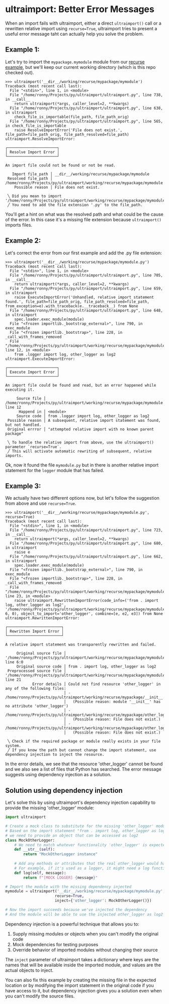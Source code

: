 # ultraimport: Better Error Messages
When an import fails with ultraimport, either a direct `ultraimport()` call or a rewritten relative import using `recurse=True`, ultraimport tries to present a useful error message taht can actually help you solve the problem.

## Example 1:
Let's try to import the `mypackage.mymodule` module from our [recurse example](/working/recurse), but we'll keep our current working directory (which is this repo checked out).
```pycon
>>> ultraimport('__dir__/working/recurse/mypackage/mymodule')
Traceback (most recent call last):
  File "<stdin>", line 1, in <module>
  File "/home/ronny/Projects/py/ultraimport/ultraimport.py", line 738, in __call__
    return ultraimport(*args, caller_level=2, **kwargs)
  File "/home/ronny/Projects/py/ultraimport/ultraimport.py", line 638, in ultraimport
    check_file_is_importable(file_path, file_path_orig)
  File "/home/ronny/Projects/py/ultraimport/ultraimport.py", line 565, in check_file_is_importable
    raise ResolveImportError('File does not exist.', file_path=file_path_orig, file_path_resolved=file_path)
ultraimport.ResolveImportError: 

┌──────────────────────┐
│ Resolve Import Error │
└──────────────────────┘

An import file could not be found or not be read.

   Import file_path │ __dir__/working/recurse/mypackage/mymodule
 Resolved file_path │ /home/ronny/Projects/py/ultraimport/working/recurse/mypackage/mymodule
    Possible reason │ File does not exist.

 ╲ Did you mean to import '/home/ronny/Projects/py/ultraimport/working/recurse/mypackage/mymodule.py'?
 ╱ You need to add the file extension '.py' to the file_path.

```

You'll get a hint on what was the resolved path and what could be the cause of the error. In this case it's a missing file extension because `ultraimport()` imports files.

## Example 2:
Let's correct the error from our first example and add the .py file extension:
```pycon
>>> ultraimport('__dir__/working/recurse/mypackage/mymodule.py')
Traceback (most recent call last):
  File "<stdin>", line 1, in <module>
  File "/home/ronny/Projects/py/ultraimport/ultraimport.py", line 705, in __call__
    return ultraimport(*args, caller_level=2, **kwargs)
  File "/home/ronny/Projects/py/ultraimport/ultraimport.py", line 659, in ultraimport
    raise ExecuteImportError('Unhandled, relative import statement found.', file_path=file_path_orig, file_path_resolved=file_path, from_exception=e).with_traceback(e.__traceback__) from None
  File "/home/ronny/Projects/py/ultraimport/ultraimport.py", line 648, in ultraimport
    spec.loader.exec_module(module)
  File "<frozen importlib._bootstrap_external>", line 790, in exec_module
  File "<frozen importlib._bootstrap>", line 228, in _call_with_frames_removed
  File "/home/ronny/Projects/py/ultraimport/working/recurse/mypackage/mymodule.py", line 12, in <module>
    from .logger import log, other_logger as log2
ultraimport.ExecuteImportError: 

┌──────────────────────┐
│ Execute Import Error │
└──────────────────────┘

An import file could be found and read, but an error happened while executing it.

     Source file │ /home/ronny/Projects/py/ultraimport/working/recurse/mypackage/mymodule.py, line 12
      Happend in │ <module>
     Source code │ from .logger import log, other_logger as log2
 Possible reason │ A subsequent, relative import statement was found, but not handled.
 Original errror │ "attempted relative import with no known parent package"

 ╲ To handle the relative import from above, use the ultraimport() parameter `recurse=True`.
 ╱ This will activate automatic rewriting of subsequent, relative imports.

```

Ok, now it found the file `mymodule.py` but in there is another relative import statement for the `logger` module that has failed.

## Example 3:
We actually have two different options now, but let's follow the suggestion from above and use `recurse=True`.
```pycon
>>> ultraimport('__dir__/working/recurse/mypackage/mymodule.py', recurse=True)
Traceback (most recent call last):
  File "<stdin>", line 1, in <module>
  File "/home/ronny/Projects/py/ultraimport/ultraimport.py", line 723, in __call__
    return ultraimport(*args, caller_level=2, **kwargs)
  File "/home/ronny/Projects/py/ultraimport/ultraimport.py", line 680, in ultraimport
    raise e
  File "/home/ronny/Projects/py/ultraimport/ultraimport.py", line 662, in ultraimport
    spec.loader.exec_module(module)
  File "<frozen importlib._bootstrap_external>", line 790, in exec_module
  File "<frozen importlib._bootstrap>", line 228, in _call_with_frames_removed
  File "/home/ronny/Projects/py/ultraimport/working/recurse/mypackage/mymodule__preprocessed__.py", line 23, in <module>
    raise ultraimport.RewrittenImportError(code_info=('from . import log, other_logger as log2', '/home/ronny/Projects/py/ultraimport/working/recurse/mypackage/mymodule.py', 6, 0), object_to_import='other_logger', combine=[e, e2, e3]) from None
ultraimport.RewrittenImportError: 

┌────────────────────────┐
│ Rewritten Import Error │
└────────────────────────┘

A relative import statement was transparently rewritten and failed.

     Original source file │ '/home/ronny/Projects/py/ultraimport/working/recurse/mypackage/mymodule.py', line 6:0
     Original source code │ from . import log, other_logger as log2
 Preprocessed source file │ '/home/ronny/Projects/py/ultraimport/working/recurse/mypackage/mymodule__preprocessed__.py', line 21
            Error details │ Could not find resource 'other_logger' in any of the following files:
                          │ - /home/ronny/Projects/py/ultraimport/working/recurse/mypackage/__init__.py
                          │   (Possible reason: module '__init__' has no attribute 'other_logger')
                          │ - /home/ronny/Projects/py/ultraimport/working/recurse/mypackage/other_logger/__init__.py
                          │   (Possible reason: File does not exist.)
                          │ - /home/ronny/Projects/py/ultraimport/working/recurse/mypackage/other_logger.py
                          │   (Possible reason: File does not exist.)

 ╲ Check if the required package or module really exists in your file system.
 ╱ If you know the path but cannot change the import statement, use dependency injection to inject the resource.
```

In the error details, we see that the resource 'other_logger' cannot be found and we also see a list of files that Python has searched. The error message suggests using dependency injection as a solution.

## Solution using dependency injection

Let's solve this by using ultraimport's dependency injection capability to provide the missing 'other_logger' module:

```python
import ultraimport

# Create a mock class to substitute for the missing 'other_logger' module
# Based on the import statement "from . import log, other_logger as log2",
# we need to provide an object that can be accessed as log2
class MockOtherLogger:
    # We need to match whatever functionality 'other_logger' is expected to have
    def __str__(self):
        return "MockOtherLogger instance"
        
    # Add any methods or attributes that the real other_logger would have
    # For example, if it's used as a logger, it might need a log function:
    def log(self, message):
        return f"[MOCK LOGGER] {message}"

# Import the module with the missing dependency injected
mymodule = ultraimport('__dir__/working/recurse/mypackage/mymodule.py', 
                      recurse=True,
                      inject={'other_logger': MockOtherLogger()})

# Now the import succeeds because we've injected the dependency
# And the module will be able to use the injected other_logger as log2
```

Dependency injection is a powerful technique that allows you to:
1. Supply missing modules or objects when you can't modify the original code
2. Mock dependencies for testing purposes
3. Override behavior of imported modules without changing their source

The `inject` parameter of ultraimport takes a dictionary where keys are the names that will be available inside the imported module, and values are the actual objects to inject.

You can also fix this example by creating the missing file in the expected location or by modifying the import statement in the original code if you have access to it, but dependency injection gives you a solution even when you can't modify the source files.


